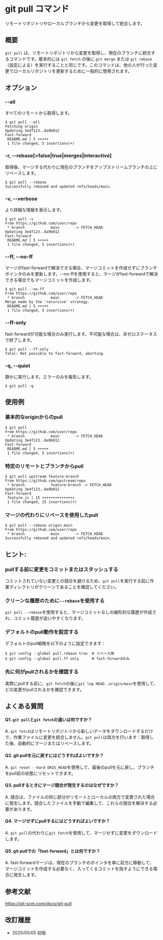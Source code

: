 # git pull コマンド

リモートリポジトリやローカルブランチから変更を取得して統合します。

## 概要

`git pull` は、リモートリポジトリから変更を取得し、現在のブランチに統合するコマンドです。基本的には `git fetch` の後に `git merge` または `git rebase`（設定による）を実行することと同じです。このコマンドは、他の人が行った変更でローカルリポジトリを更新するために一般的に使用されます。

## オプション

### **--all**

すべてのリモートから取得します。

```console
$ git pull --all
Fetching origin
Updating 3e4f123..8a9b012
Fast-forward
 README.md | 5 +++++
 1 file changed, 5 insertions(+)
```

### **-r, --rebase[=false|true|merges|interactive]**

取得後、マージする代わりに現在のブランチをアップストリームブランチの上にリベースします。

```console
$ git pull --rebase
Successfully rebased and updated refs/heads/main.
```

### **-v, --verbose**

より詳細な情報を表示します。

```console
$ git pull -v
From https://github.com/user/repo
 * branch            main       -> FETCH_HEAD
Updating 3e4f123..8a9b012
Fast-forward
 README.md | 5 +++++
 1 file changed, 5 insertions(+)
```

### **--ff, --no-ff**

マージがfast-forwardで解決できる場合、マージコミットを作成せずにブランチポインタのみを更新します。--no-ffを使用すると、マージがfast-forwardで解決できる場合でもマージコミットを作成します。

```console
$ git pull --no-ff
From https://github.com/user/repo
 * branch            main       -> FETCH_HEAD
Merge made by the 'recursive' strategy.
 README.md | 5 +++++
 1 file changed, 5 insertions(+)
```

### **--ff-only**

fast-forwardが可能な場合のみ実行します。不可能な場合は、非ゼロステータスで終了します。

```console
$ git pull --ff-only
fatal: Not possible to fast-forward, aborting.
```

### **-q, --quiet**

静かに実行します。エラーのみを報告します。

```console
$ git pull -q
```

## 使用例

### 基本的なoriginからのpull

```console
$ git pull
From https://github.com/user/repo
 * branch            main       -> FETCH_HEAD
Updating 3e4f123..8a9b012
Fast-forward
 README.md | 5 +++++
 1 file changed, 5 insertions(+)
```

### 特定のリモートとブランチからpull

```console
$ git pull upstream feature-branch
From https://github.com/upstream/repo
 * branch            feature-branch -> FETCH_HEAD
Updating 3e4f123..8a9b012
Fast-forward
 feature.js | 15 +++++++++++++++
 1 file changed, 15 insertions(+)
```

### マージの代わりにリベースを使用したpull

```console
$ git pull --rebase origin main
From https://github.com/user/repo
 * branch            main       -> FETCH_HEAD
Successfully rebased and updated refs/heads/main.
```

## ヒント:

### pullする前に変更をコミットまたはスタッシュする

コミットされていない変更との競合を避けるため、`git pull`を実行する前に作業ディレクトリがクリーンであることを確認してください。

### クリーンな履歴のために`--rebase`を使用する

`git pull --rebase`を使用すると、マージコミットなしの線形的な履歴が作成され、コミット履歴が追いやすくなります。

### デフォルトのpull動作を設定する

デフォルトのpull戦略を以下のように設定できます：
```console
$ git config --global pull.rebase true  # リベース用
$ git config --global pull.ff only      # fast-forwardのみ
```

### 先に何がpullされるかを確認する

実際にpullする前に、`git fetch`の後に`git log HEAD..origin/main`を使用して、どの変更がpullされるかを確認できます。

## よくある質問

#### Q1. `git pull`と`git fetch`の違いは何ですか？
A. `git fetch`はリモートリポジトリから新しいデータをダウンロードするだけで、作業ファイルに変更を統合しません。`git pull`は両方を行います：取得した後、自動的にマージまたはリベースします。

#### Q2. git pullを元に戻すにはどうすればよいですか？
A. `git reset --hard ORIG_HEAD`を使用して、最後のpullを元に戻し、ブランチをpull前の状態にリセットできます。

#### Q3. pullするときにマージ競合が発生するのはなぜですか？
A. 競合は、ファイルの同じ部分がリモートとローカルの両方で変更された場合に発生します。競合したファイルを手動で編集して、これらの競合を解決する必要があります。

#### Q4. マージせずにpullするにはどうすればよいですか？
A. `git pull`の代わりに`git fetch`を使用して、マージせずに変更をダウンロードします。

#### Q5. git pullでの「fast-forward」とは何ですか？
A. fast-forwardマージは、現在のブランチのポインタを単に前方に移動して、マージコミットを作成する必要なく、入ってくるコミットを指すようにできる場合に発生します。

## 参考文献

https://git-scm.com/docs/git-pull

## 改訂履歴

- 2025/05/05 初版